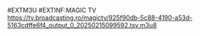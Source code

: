 #EXTM3U
#EXTINF:MAGIC TV
https://tv.broadcasting.ro/magictv/925f90db-5c88-4190-a53d-5163cdffe6f4_output_0_20250215099592.tsv.m3u8
